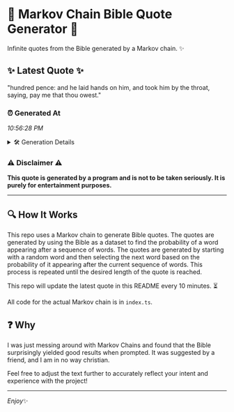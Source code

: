 # 📖 Markov Chain Bible Quote Generator 📖

Infinite quotes from the Bible generated by a Markov chain. ✨

## ✨ Latest Quote ✨
"hundred pence: and he laid hands on him, and took him by the throat, saying, pay me that thou owest."

### ⏰ Generated At
*10:56:28 PM*

<details>
    <summary>🛠️ Generation Details</summary>
    <p>
        <strong>🌱 Seed:</strong> hundred<br>
        <strong>🔄 Iterations:</strong> 19<br>
        <strong>📜 Context History:</strong><br>[ hundred ]: pence:<br>[ hundred, pence: ]: and<br>[ hundred, pence:, and ]: he<br>[ hundred, pence:, and, he ]: laid<br>[ hundred, pence:, and, he, laid ]: hands<br>[ hundred, pence:, and, he, laid, hands ]: on<br>[ pence:, and, he, laid, hands, on ]: him,<br>[ and, he, laid, hands, on, him, ]: and<br>[ he, laid, hands, on, him,, and ]: took<br>[ laid, hands, on, him,, and, took ]: him<br>[ hands, on, him,, and, took, him ]: by<br>[ on, him,, and, took, him, by ]: the<br>[ him,, and, took, him, by, the ]: throat,<br>[ and, took, him, by, the, throat, ]: saying,<br>[ took, him, by, the, throat,, saying, ]: pay<br>[ him, by, the, throat,, saying,, pay ]: me<br>[ by, the, throat,, saying,, pay, me ]: that<br>[ the, throat,, saying,, pay, me, that ]: thou<br>[ throat,, saying,, pay, me, that, thou ]: owest.<br>
    </p>
</details>

### ⚠️ Disclaimer ⚠️
**This quote is generated by a program and is not to be taken seriously. It is purely for entertainment purposes.**

---

## 🔍 How It Works

This repo uses a Markov chain to generate Bible quotes. The quotes are generated by using the Bible as a dataset to find the probability of a word appearing after a sequence of words. The quotes are generated by starting with a random word and then selecting the next word based on the probability of it appearing after the current sequence of words. This process is repeated until the desired length of the quote is reached.

This repo will update the latest quote in this README every 10 minutes. ⏳

All code for the actual Markov chain is in `index.ts`.

## ❓ Why

I was just messing around with Markov Chains and found that the Bible surprisingly yielded good results when prompted. 
It was suggested by a friend, and I am in no way christian.

Feel free to adjust the text further to accurately reflect your intent and experience with the project!

---

*Enjoy*✨
